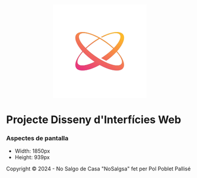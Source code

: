 <p align="center" width="100%">
    <img width="50%" src="./img/logo.png">
</p>

# Projecte Disseny d'Interfícies Web

### Aspectes de pantalla
- Width: 1850px
- Height: 939px

Copyright &copy; 2024 - No Salgo de Casa "NoSalgsa" fet per Pol Poblet Pallisé
